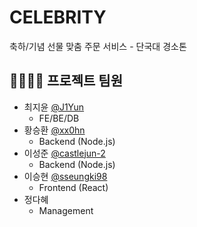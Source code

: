 # CELEBRITY
축하/기념 선물 맞춤 주문 서비스 - 단국대 경소톤

## 👨‍👩‍👧‍👦 프로젝트 팀원
- 최지윤 [@J1Yun](https://github.com/J1Yun)
  - FE/BE/DB
- 황승환 [@xx0hn](https://github.com/xx0hn)
  - Backend (Node.js)
- 이성준 [@castlejun-2](https://github.com/castlejun-2)
  - Backend (Node.js)
- 이승현 [@sseungki98](https://github.com/sseungki98)
  - Frontend (React)
- 정다혜
  - Management
